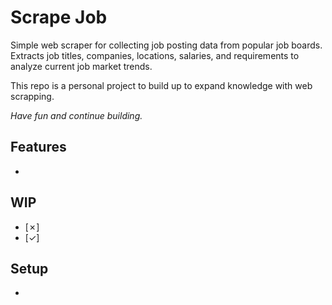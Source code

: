# Scrape Job

Simple web scraper for collecting job posting data from popular job boards. Extracts job titles, companies, locations, salaries, and requirements to analyze current job market trends.

This repo is a personal project to build up to expand knowledge with web scrapping.

_Have fun and continue building._

## Features

-

## WIP

-   [&cross;]
-   [&check;]

## Setup

-
